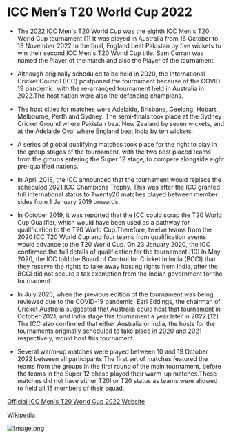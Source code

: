 # ICC Men’s T20 World Cup 2022

- The 2022 ICC Men's T20 World Cup was the eighth ICC Men's T20 World Cup tournament.[1] It was played in Australia from 16 October to 13 November 2022.In the final, England beat Pakistan by five wickets to win their second ICC Men's T20 World Cup title. Sam Curran was named the Player of the match and also the Player of the tournament.

- Although originally scheduled to be held in 2020, the International Cricket Council (ICC) postponed the tournament because of the COVID-19 pandemic, with the re-arranged tournament held in Australia in 2022.The host nation were also the defending champions.

- The host cities for matches were Adelaide, Brisbane, Geelong, Hobart, Melbourne, Perth and Sydney. The semi-finals took place at the Sydney Cricket Ground where Pakistan beat New Zealand by seven wickets, and at the Adelaide Oval where England beat India by ten wickets.

- A series of global qualifying matches took place for the right to play in the group stages of the tournament, with the two best placed teams from the groups entering the Super 12 stage, to compete alongside eight pre-qualified nations.

- In April 2018, the ICC announced that the tournament would replace the scheduled 2021 ICC Champions Trophy. This was after the ICC granted full international status to Twenty20 matches played between member sides from 1 January 2019 onwards.

- In October 2019, it was reported that the ICC could scrap the T20 World Cup Qualifier, which would have been used as a pathway for qualification to the T20 World Cup.Therefore, twelve teams from the 2020 ICC T20 World Cup and four teams from qualification events would advance to the T20 World Cup. On 23 January 2020, the ICC confirmed the full details of qualification for the tournament.[10] In May 2020, the ICC told the Board of Control for Cricket in India (BCCI) that they reserve the rights to take away hosting rights from India, after the BCCI did not secure a tax exemption from the Indian government for the tournament.

- In July 2020, when the previous edition of the tournament was being reviewed due to the COVID-19 pandemic, Earl Eddings, the chairman of Cricket Australia suggested that Australia could host that tournament in October 2021, and India stage this tournament a year later in 2022.[12] The ICC also confirmed that either Australia or India, the hosts for the tournaments originally scheduled to take place in 2020 and 2021 respectively, would host this tournament.

- Several warm-up matches were played between 10 and 19 October 2022 between all participants.The first set of matches featured the teams from the groups in the first round of the main tournament, before the teams in the Super 12 phase played their warm-up matches.These matches did not have either T20I or T20 status as teams were allowed to field all 15 members of their squad.

[Official ICC Men's T20 World Cup 2022 Website](https://2022.t20worldcup.com/)

[Wikipedia](https://en.wikipedia.org/wiki/2022_ICC_Men%27s_T20_World_Cup)

![image.png](attachment:47689bd7-bf20-436f-b65e-cc49b0df8b70.png)
